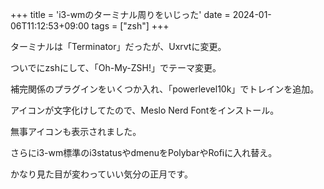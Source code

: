 +++
title = 'i3-wmのターミナル周りをいじった'
date = 2024-01-06T11:12:53+09:00
tags = ["zsh"]
+++

ターミナルは「Terminator」だったが、Uxrvtに変更。

ついでにzshにして、「Oh-My-ZSH!」でテーマ変更。

補完関係のプラグインをいくつか入れ、「powerlevel10k」でトレインを追加。

アイコンが文字化けしてたので、Meslo Nerd Fontをインストール。

無事アイコンも表示されました。

さらにi3-wm標準のi3statusやdmenuをPolybarやRofiに入れ替え。

かなり見た目が変わっていい気分の正月です。
